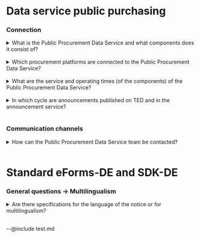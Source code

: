 

# Data service public purchasing

### Connection

<details>
<summary>
What is the Public Procurement Data Service and what components does it consist of?
</summary>

**[Editorial system](https://resy.datenservice-oeffentlicher-einkauf.de/)**: The editorial system is an offer for contracting authorities and, for example, service providers of contracting authorities or grant recipients who do not use an electronic procurement system.
The editing system can be used to record, edit and correct notices for Europe-wide award procedures and send them to TED via the Vermittlungsdienst.
<br>
**[Vermittlungsdienst](https://ozg-vermittlungsdienst.de/)**: The Vermittlungsdienst is purely a technical interface for accepting, validating and forwarding notices to TED and the Notice Service. It does NOT provide an interface for creating announcements! Only machine-to-machine communication is possible, e.g. with awarding office software.
This connection is implemented by the specialist procedure manufacturer.
<br>
**[Self-Service Portal](https://github.com/EFA-FHB/ozg-vermittlungsdienst-doku/blob/main/documentation/SSP.md)**: The Self-Service Portal (SSP) is a web interface for the account management of Vermittlungsdienst accounts. It is primarily used by specialist procedure manufacturers to view the status information of submitted notices in a dashboard.
<br>
**Announcement service](https://oeffentlichevergabe.de/)**: All EU-wide and national notices sent via the eSender HUB are published in the notice service. The announcement service offers a wide range of search options so that bidders can find announcements in line with their range of services. When using the ELSTER company account, additional convenient functions such as saving search functions and notification services are also available.
Furthermore, the data of the announcement service can be reused via an open data interface in the formats eForms-DE, CSV and OCDS.
</details>
<br>

<details>
<summary>
Which procurement platforms are connected to the Public Procurement Data Service?
</summary>
Around 87 procurement platforms from all over Germany are currently connected to the Public Procurement Data Service (DÖE). The notices from the various regional and nationwide procurement platforms are brought together and made available centrally via these connections.
</details>
<br>

<details>
<summary>
What are the service and operating times (of the components) of the Public Procurement Data Service?
</summary>
The productive and staging (test) environments of the Data Service Public Procurement (DÖE) are available around the clock (24/7). The preview environment is also available for testing purposes, but can only be accessed daily from 6:00 to 20:00.
</details>
<br>

<details>
<summary>
In which cycle are announcements published on TED and in the announcement service?
</summary>
In principle, all submitted notices are sent to TED or the announcement service without delay. EU-wide notices must first be published on TED. Only after TED has completed the publication and reported back the status "PUBLISHED" will these notices be forwarded to the announcement service. The Public Procurement Data Service (DÖE) waits up to 48 hours for publication by TED. If no feedback on the publication is received within this period, the announcement is still forwarded to the announcement service. TED itself is subject to internal publication rules: Announcements that are delivered and accepted on one day will appear on the platform on the following day at the earliest. Weekends are an exception, as there are usually no publications on Saturdays and Sundays. In these cases, the announcements are published on the following Monday. Another exception is so-called "lawfulness warnings". In these cases, TED reserves the right to check an announcement manually before it is published. This check can take up to five days.
</details>
<br>

### Communication channels

<details>
<summary>
How can the Public Procurement Data Service team be contacted?
</summary>
The team can be reached via the following contact form.
<br>
https://portal.ozg-vermittlungsdienst.de/contact
</details>
<br>


# Standard eForms-DE and SDK-DE

### General questions -> Multilingualism
<details>
<summary>
Are there specifications for the language of the notice or for multilingualism?
</summary>
Although there is no statement on the choice of language for invitations to tender in the Public Procurement Regulations, the official language is German in accordance with Section 23 (1) of the Administrative Procedure Act (VwVfG). Accordingly, it is to be expected that German authorities must always prepare their documents at least in German. Multilingualism is of course possible and permitted. For publishing entities that are not classified as public authorities, publication without German is fine.
</details>
<br>

--@include test.md